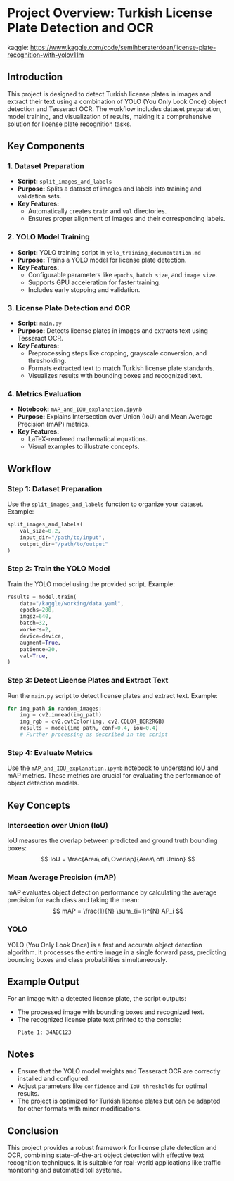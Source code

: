 # Project Overview: Turkish License Plate Detection and OCR

kaggle: https://www.kaggle.com/code/semihberaterdoan/license-plate-recognition-with-yolov11m

## Introduction
This project is designed to detect Turkish license plates in images and extract their text using a combination of YOLO (You Only Look Once) object detection and Tesseract OCR. The workflow includes dataset preparation, model training, and visualization of results, making it a comprehensive solution for license plate recognition tasks.

## Key Components

### 1. Dataset Preparation
- **Script:** `split_images_and_labels`
- **Purpose:** Splits a dataset of images and labels into training and validation sets.
- **Key Features:**
  - Automatically creates `train` and `val` directories.
  - Ensures proper alignment of images and their corresponding labels.

### 2. YOLO Model Training
- **Script:** YOLO training script in `yolo_training_documentation.md`
- **Purpose:** Trains a YOLO model for license plate detection.
- **Key Features:**
  - Configurable parameters like `epochs`, `batch size`, and `image size`.
  - Supports GPU acceleration for faster training.
  - Includes early stopping and validation.

### 3. License Plate Detection and OCR
- **Script:** `main.py`
- **Purpose:** Detects license plates in images and extracts text using Tesseract OCR.
- **Key Features:**
  - Preprocessing steps like cropping, grayscale conversion, and thresholding.
  - Formats extracted text to match Turkish license plate standards.
  - Visualizes results with bounding boxes and recognized text.

### 4. Metrics Evaluation
- **Notebook:** `mAP_and_IOU_explanation.ipynb`
- **Purpose:** Explains Intersection over Union (IoU) and Mean Average Precision (mAP) metrics.
- **Key Features:**
  - LaTeX-rendered mathematical equations.
  - Visual examples to illustrate concepts.

## Workflow

### Step 1: Dataset Preparation
Use the `split_images_and_labels` function to organize your dataset. Example:
```python
split_images_and_labels(
    val_size=0.2,
    input_dir="/path/to/input",
    output_dir="/path/to/output"
)
```

### Step 2: Train the YOLO Model
Train the YOLO model using the provided script. Example:
```python
results = model.train(
    data="/kaggle/working/data.yaml",
    epochs=200,
    imgsz=640,
    batch=32,
    workers=2,
    device=device,
    augment=True,
    patience=20,
    val=True,
)
```

### Step 3: Detect License Plates and Extract Text
Run the `main.py` script to detect license plates and extract text. Example:
```python
for img_path in random_images:
    img = cv2.imread(img_path)
    img_rgb = cv2.cvtColor(img, cv2.COLOR_BGR2RGB)
    results = model(img_path, conf=0.4, iou=0.4)
    # Further processing as described in the script
```

### Step 4: Evaluate Metrics
Use the `mAP_and_IOU_explanation.ipynb` notebook to understand IoU and mAP metrics. These metrics are crucial for evaluating the performance of object detection models.

## Key Concepts

### Intersection over Union (IoU)
IoU measures the overlap between predicted and ground truth bounding boxes:
$$ IoU = \frac{Area\ of\ Overlap}{Area\ of\ Union} $$

### Mean Average Precision (mAP)
mAP evaluates object detection performance by calculating the average precision for each class and taking the mean:
$$ mAP = \frac{1}{N} \sum_{i=1}^{N} AP_i $$

### YOLO
YOLO (You Only Look Once) is a fast and accurate object detection algorithm. It processes the entire image in a single forward pass, predicting bounding boxes and class probabilities simultaneously.

## Example Output
For an image with a detected license plate, the script outputs:
- The processed image with bounding boxes and recognized text.
- The recognized license plate text printed to the console:
  ```
  Plate 1: 34ABC123
  ```

## Notes
- Ensure that the YOLO model weights and Tesseract OCR are correctly installed and configured.
- Adjust parameters like `confidence` and `IoU thresholds` for optimal results.
- The project is optimized for Turkish license plates but can be adapted for other formats with minor modifications.

## Conclusion
This project provides a robust framework for license plate detection and OCR, combining state-of-the-art object detection with effective text recognition techniques. It is suitable for real-world applications like traffic monitoring and automated toll systems.
